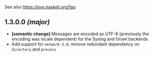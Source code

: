 See also https://pvp.haskell.org/faq

## 1.3.0.0 *(major)*

- **[semantic change]** Messages are encoded as UTF-8 (previously the encoding was locale dependent) for the Syslog and Growl backends
- Add support for `network-3.0`; remove redundant dependency on `directory` and `process`
